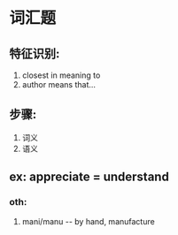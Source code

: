 # 词汇题


## 特征识别: 
1) closest in meaning to
2) author means that...

## 步骤:
1) 词义
2) 语义

## ex: appreciate = understand

### oth:
1) mani/manu -- by hand, manufacture
